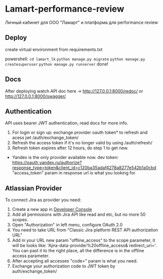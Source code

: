# Lamart-performance-review

Личный кабинет для ООО "Ламарт" и платформа для performance review

## Deploy

create virtual environment from requirements.txt

powershell:
`cd lamart_lk`
`python manage.py migrate`
`python manage.py createsuperuser`
`python manage.py runserver`
done!

## Docs

After deploying watch API doc here -> http://127.0.0.1:8000/redoc/ or http://127.0.0.1:8000/swagger/

## Authentication

API uses bearer JWT authentication, read docs for more info.

1) For login or sign up: exchange provider oauth token* to refresh and acess jwt /auth/exchange_token/
2) Refresh the access token if it's no longer valid by using /auth/refresh/
3) Refresh token expires after 12 hours, do step 1 to get new.

* Yandex is the only provider available now.
  dev token: https://oauth.yandex.ru/authorize?response_type=token&client_id=c120ba35adaf4278a8277e542b1a0cbd
  "access_token" param in response url is what you looking for

## Atlassian Provider
To connect Jira as provider you need:
1) Create a new app in [Developer Console](https://developer.atlassian.com/console/myapps/)
2) Add all permissions with Jira API like read and etc, but no more 50 scopes.
3) Open "Authorization" in left menu, configure OAuth 2.0
4) You need to take URL from "Classic Jira platform REST API authorization URL"
5) Add in your URL new param "offline_access" to the scope parameter, it will be looks like: 'Ajira-data-provider%20offline_access&
redirect_uri='. You can past it to the right place, all the difference is in the offline access parameter.
6) After accepting all accesses "code=" param is what you need.
7) Exchange your authorization code to JWT token by auth/exchange_token/
